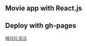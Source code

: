 ## Movie app with React.js

## Deploy with gh-pages

[페이지 링크](https://seonghojung.github.io/movie-app/)
